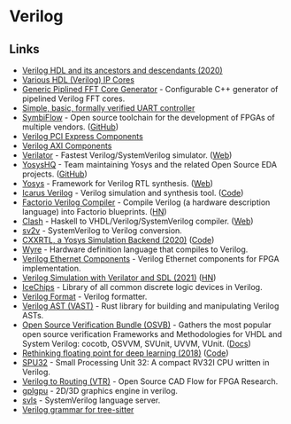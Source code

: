 # Verilog

## Links

- [Verilog HDL and its ancestors and descendants (2020)](https://dl.acm.org/doi/abs/10.1145/3386337)
- [Various HDL (Verilog) IP Cores](https://github.com/ultraembedded/cores)
- [Generic Piplined FFT Core Generator](https://github.com/ZipCPU/dblclockfft) - Configurable C++ generator of pipelined Verilog FFT cores.
- [Simple, basic, formally verified UART controller](https://github.com/ZipCPU/wbuart32)
- [SymbiFlow](https://symbiflow.github.io/) - Open source toolchain for the development of FPGAs of multiple vendors. ([GitHub](https://github.com/SymbiFlow))
- [Verilog PCI Express Components](https://github.com/alexforencich/verilog-pcie)
- [Verilog AXI Components](https://github.com/alexforencich/verilog-axi)
- [Verilator](https://github.com/verilator/verilator) - Fastest Verilog/SystemVerilog simulator. ([Web](https://www.veripool.org/wiki/verilator))
- [YosysHQ](https://www.yosyshq.com/) - Team maintaining Yosys and the related Open Source EDA projects. ([GitHub](https://github.com/YosysHQ))
- [Yosys](https://github.com/YosysHQ/yosys) - Framework for Verilog RTL synthesis. ([Web](http://www.clifford.at/yosys/))
- [Icarus Verilog](http://iverilog.icarus.com/) - Verilog simulation and synthesis tool. ([Code](https://github.com/steveicarus/iverilog))
- [Factorio Verilog Compiler](https://github.com/Redcrafter/verilog2factorio) - Compile Verilog (a hardware description language) into Factorio blueprints. ([HN](https://news.ycombinator.com/item?id=26929370))
- [Clash](https://github.com/clash-lang/clash-compiler) - Haskell to VHDL/Verilog/SystemVerilog compiler. ([Web](https://clash-lang.org/))
- [sv2v](https://github.com/zachjs/sv2v) - SystemVerilog to Verilog conversion.
- [CXXRTL, a Yosys Simulation Backend (2020)](https://tomverbeure.github.io/2020/08/08/CXXRTL-the-New-Yosys-Simulation-Backend.html) ([Code](https://github.com/tomverbeure/cxxrtl_eval))
- [Wyre](https://github.com/nickmqb/wyre) - Hardware definition language that compiles to Verilog.
- [Verilog Ethernet Components](https://github.com/alexforencich/verilog-ethernet) - Verilog Ethernet components for FPGA implementation.
- [Verilog Simulation with Verilator and SDL (2021)](https://projectf.io/posts/verilog-sim-verilator-sdl/) ([HN](https://news.ycombinator.com/item?id=28929994))
- [IceChips](https://github.com/TimRudy/ice-chips-verilog) - Library of all common discrete logic devices in Verilog.
- [Verilog Format](https://github.com/ericsonj/verilog-format) - Verilog formatter.
- [Verilog AST (VAST)](https://github.com/vegaluisjose/vast) - Rust library for building and manipulating Verilog ASTs.
- [Open Source Verification Bundle (OSVB)](https://github.com/umarcor/osvb) - Gathers the most popular open source verification Frameworks and Methodologies for VHDL and System Verilog: cocotb, OSVVM, SVUnit, UVVM, VUnit. ([Docs](https://umarcor.github.io/osvb/))
- [Rethinking floating point for deep learning (2018)](https://arxiv.org/abs/1811.01721) ([Code](https://github.com/facebookresearch/deepfloat))
- [SPU32](https://github.com/maikmerten/spu32) - Small Processing Unit 32: A compact RV32I CPU written in Verilog.
- [Verilog to Routing (VTR)](https://github.com/verilog-to-routing/vtr-verilog-to-routing) - Open Source CAD Flow for FPGA Research.
- [gplgpu](https://github.com/asicguy/gplgpu) - 2D/3D graphics engine in verilog.
- [svls](https://github.com/dalance/svls) - SystemVerilog language server.
- [Verilog grammar for tree-sitter](https://github.com/tree-sitter/tree-sitter-verilog)
